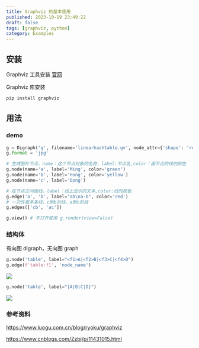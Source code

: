 ```yaml
---
title: Graphviz 的基本使用
published: 2023-10-19 23:49:22
draft: false
tags: [graphviz, python]
category: Examples
---
```



## 安装

Graphviz 工具安装 [官网](http://www.graphviz.org/)

Graphviz 库安装

```bash
pip install graphviz
```

## 用法

### demo

```python
g = Digraph('g', filename='linearhashtable.gv', node_attr={'shape': 'record', 'height':'.1', "rankdir": "LR"})
g.format = 'jpg'

# 生成图片节点，name：这个节点对象的名称，label:节点名,color：画节点的线的颜色
g.node(name='a', label='Ming', color='green')
g.node(name='b', label='Hong', color='yellow')
g.node(name='c', label='Dong')

# 在节点之间画线，label：线上显示的文本,color:线的颜色
g.edge('a', 'b', label="ab\na-b", color='red')
# 一次性画多条线，c到b的线，a到c的线
g.edges(['cb', 'ac'])

g.view() # 不打开使用 g.render(view=False)
```

### 结构体

有向图 digraph，无向图 graph

```python
g.node('table', label="<f1>A|<f2>B|<f3>C|<f4>D")
g.edge(f'table:f1', 'node_name')
```
![](https://cdn.luogu.com.cn/upload/pic/28624.png)
```python
g.node('table', label="{A|B|C|D}")
```
![](https://cdn.luogu.com.cn/upload/pic/28625.png)

### 参考资料

https://www.luogu.com.cn/blog/ryoku/graphviz

https://www.cnblogs.com/Zzbj/p/11431015.html